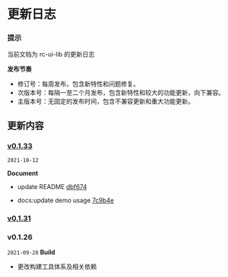 # 更新日志

### 提示

当前文档为 rc-ui-lib 的更新日志

**发布节奏**

- 修订号：每周发布，包含新特性和问题修复。
- 次版本号：每隔一至二个月发布，包含新特性和较大的功能更新，向下兼容。
- 主版本号：无固定的发布时间，包含不兼容更新和重大功能更新。

## 更新内容

### [v0.1.33](https://github.com/compare/v0.1.31...v0.1.33)

`2021-10-12`

**Document**

- update README [dbf674](https://github.com/commit/dbf674e87ebbbe6dc2fa287d3d816a69fc64b6b0)

- docs:update demo usage [7c9b4e](https://github.com/commit/7c9b4e590565f60cce36210e5938aa95053cba45)

### [v0.1.31](https://github.com/compare/v1.0.13...v0.1.31)

### v0.1.26

`2021-09-28` **Build**

- 更改构建工具体系及相关依赖
